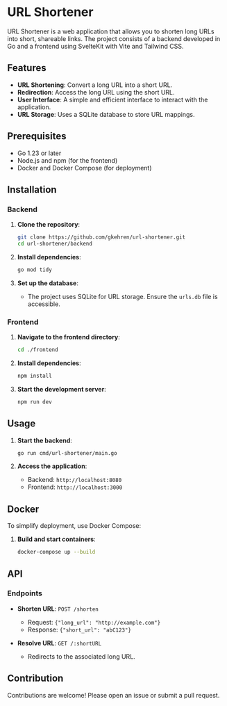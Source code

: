 # URL Shortener

URL Shortener is a web application that allows you to shorten long URLs into short, shareable links. The project consists of a backend developed in Go and a frontend using SvelteKit with Vite and Tailwind CSS.

## Features

- **URL Shortening**: Convert a long URL into a short URL.
- **Redirection**: Access the long URL using the short URL.
- **User Interface**: A simple and efficient interface to interact with the application.
- **URL Storage**: Uses a SQLite database to store URL mappings.

## Prerequisites

- Go 1.23 or later
- Node.js and npm (for the frontend)
- Docker and Docker Compose (for deployment)

## Installation

### Backend

1. **Clone the repository**:

   ```bash
   git clone https://github.com/gkehren/url-shortener.git
   cd url-shortener/backend
   ```

2. **Install dependencies**:

   ```bash
   go mod tidy
   ```

3. **Set up the database**:

   - The project uses SQLite for URL storage. Ensure the `urls.db` file is accessible.

### Frontend

1. **Navigate to the frontend directory**:

   ```bash
   cd ./frontend
   ```

2. **Install dependencies**:

   ```bash
   npm install
   ```

3. **Start the development server**:

   ```bash
   npm run dev
   ```

## Usage

1. **Start the backend**:

   ```bash
   go run cmd/url-shortener/main.go
   ```

2. **Access the application**:

   - Backend: `http://localhost:8080`
   - Frontend: `http://localhost:3000`

## Docker

To simplify deployment, use Docker Compose:

1. **Build and start containers**:

   ```bash
   docker-compose up --build
   ```

## API

### Endpoints

- **Shorten URL**: `POST /shorten`
  - Request: `{"long_url": "http://example.com"}`
  - Response: `{"short_url": "abC123"}`

- **Resolve URL**: `GET /:shortURL`
  - Redirects to the associated long URL.

## Contribution

Contributions are welcome! Please open an issue or submit a pull request.